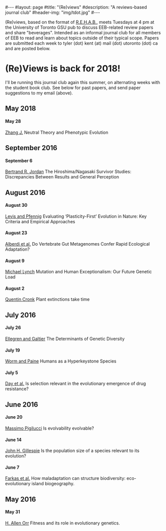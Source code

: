 #---
#layout: page
#title: "(Re)views"
#description: "A reviews-based journal club"
#header-img: "img/tdot.jpg"
#---

(Re)views, based on the format of [R.E.H.A.B.](http://www.rilab.org/rehab.html), meets Tuesdays at 4 pm at the University of Toronto GSU pub to discuss EEB-related review papers and share "beverages". 
Intended as an informal journal club for all members of EEB to read and learn about topics outside of their typical scope. 
Papers are submitted each week to tyler (dot) kent (at) mail (dot) utoronto (dot) ca and are posted below.

# (Re)Views is back for 2018!
I'll be running this journal club again this summer, on alternating weeks with the student book club. See below for past papers, and send paper suggestions to my email (above).

## May 2018

#### May 28
[Zhang J.](https://doi.org/10.1093/molbev/msy065) Neutral Theory and Phenotypic Evolution

## September 2016

#### September 6
[Bertrand R. Jordan](http://www.genetics.org/content/genetics/203/4/1505.full.pdf) The Hiroshima/Nagasaki Survivor Studies: Discrepancies Between Results and General Perception

## August 2016

#### August 30
[Levis and Pfennig](https://doi.org/10.1016/j.tree.2016.03.012) Evaluating ‘Plasticity-First’ Evolution in Nature: Key Criteria and Empirical Approaches

#### August 23
[Alberdi et al.](http://www.cell.com/trends/ecology-evolution/fulltext/S0169-5347(16)30077-5) Do Vertebrate Gut Metagenomes Confer Rapid Ecological Adaptation?

#### August 9
[Michael Lynch](http://www.genetics.org/content/202/3/869) Mutation and Human Exceptionalism: Our Future Genetic Load

#### August 2
[Quentin Cronk](https://paperpile.com/view/43ae7f1e-ae0c-052a-8385-0ee25cc58735) Plant extinctions take time

## July 2016

#### July 26
[Ellegren and Galtier](https://paperpile.com/shared/rcSrJY) The Determinants of Genetic Diversity

#### July 19
[Worm and Paine](https://paperpile.com/shared/dLMJWz) Humans as a Hyperkeystone Species

#### July 5
[Day et al.](https://paperpile.com/shared/J8yaVX) Is selection relevant in the evolutionary emergence of drug resistance?

## June 2016

#### June 20
[Massimo Pigilucci](http://www.nature.com/nrg/journal/v9/n1/pdf/nrg2278.pdf) Is evolvability evolvable?

#### June 14
[John H. Gillespie](https://paperpile.com/shared/RDgpbu) Is the population size of a species relevant to its evolution?

#### June 7
[Farkas et al.](http://www.cell.com/trends/ecology-evolution/abstract/S0169-5347(15)00004-X) How maladaptation can structure biodiversity: eco-evolutionary island biogeography.

## May 2016

#### May 31
[H. Allen Orr](https://paperpile.com/shared/TAxSJQ) Fitness and its role in evolutionary genetics.
